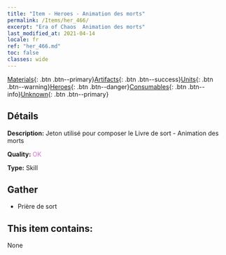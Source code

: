```yaml
---
title: "Item - Heroes - Animation des morts"
permalink: /Items/her_466/
excerpt: "Era of Chaos  Animation des morts"
last_modified_at: 2021-04-14
locale: fr
ref: "her_466.md"
toc: false
classes: wide
---
```

 [Materials](/fr/Items/){: .btn .btn--primary}[Artifacts](/fr/Items/Artifacts/){: .btn .btn--success}[Units](/fr/Items/Units/){: .btn .btn--warning}[Heroes](/fr/Items/Heroes/){: .btn .btn--danger}[Consumables](/fr/Items/Consumables/){: .btn .btn--info}[Unknown](/fr/Items/Unknown/){: .btn .btn--primary}

## Détails
 **Description:** Jeton utilisé pour composer le Livre de sort - Animation des morts

 **Quality:** <span style="color: #DA70D6">OK</span>

 **Type:** Skill

## Gather

*    Prière de sort 

## This item contains:

  None

